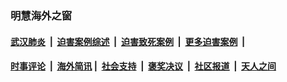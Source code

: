 
### 明慧海外之窗

####  [武汉肺炎](indexes/365.md?t=05170100) &nbsp;|&nbsp;  [迫害案例综述](indexes/328.md?t=05170100) &nbsp;|&nbsp; [迫害致死案例](indexes/277.md?t=05170100)  &nbsp;|&nbsp; [更多迫害案例](indexes/81.md?t=05170100)  &nbsp;|&nbsp; 
####  [时事评论](indexes/19.md?t=05170100) &nbsp;|&nbsp; [海外简讯](indexes/245.md?t=05170100)&nbsp;|&nbsp;  [社会支持](indexes/140.md?t=05170100) &nbsp;|&nbsp; [褒奖决议](indexes/282.md?t=05170100) &nbsp;|&nbsp; [社区报道](indexes/91.md?t=05170100)  &nbsp;|&nbsp; [天人之间](indexes/78.md?t=05170100) 

